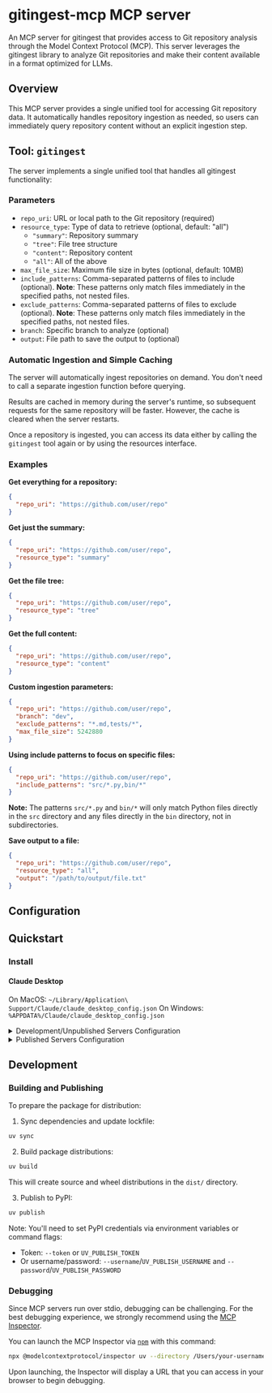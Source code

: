 # gitingest-mcp MCP server

An MCP server for gitingest that provides access to Git repository analysis through the Model Context Protocol (MCP). This server leverages the gitingest library to analyze Git repositories and make their content available in a format optimized for LLMs.

## Overview

This MCP server provides a single unified tool for accessing Git repository data. It automatically handles repository ingestion as needed, so users can immediately query repository content without an explicit ingestion step.

## Tool: `gitingest`

The server implements a single unified tool that handles all gitingest functionality:

### Parameters

- `repo_uri`: URL or local path to the Git repository (required)
- `resource_type`: Type of data to retrieve (optional, default: "all")
  - `"summary"`: Repository summary
  - `"tree"`: File tree structure
  - `"content"`: Repository content
  - `"all"`: All of the above
- `max_file_size`: Maximum file size in bytes (optional, default: 10MB)
- `include_patterns`: Comma-separated patterns of files to include (optional). **Note**: These patterns only match files immediately in the specified paths, not nested files.
- `exclude_patterns`: Comma-separated patterns of files to exclude (optional). **Note**: These patterns only match files immediately in the specified paths, not nested files.
- `branch`: Specific branch to analyze (optional)
- `output`: File path to save the output to (optional)

### Automatic Ingestion and Simple Caching

The server will automatically ingest repositories on demand. You don't need to call a separate ingestion function before querying.

Results are cached in memory during the server's runtime, so subsequent requests for the same repository will be faster. However, the cache is cleared when the server restarts.

Once a repository is ingested, you can access its data either by calling the `gitingest` tool again or by using the resources interface.

### Examples

**Get everything for a repository:**
```json
{
  "repo_uri": "https://github.com/user/repo"
}
```

**Get just the summary:**
```json
{
  "repo_uri": "https://github.com/user/repo",
  "resource_type": "summary"
}
```

**Get the file tree:**
```json
{
  "repo_uri": "https://github.com/user/repo",
  "resource_type": "tree"
}
```

**Get the full content:**
```json
{
  "repo_uri": "https://github.com/user/repo",
  "resource_type": "content"
}
```

**Custom ingestion parameters:**
```json
{
  "repo_uri": "https://github.com/user/repo",
  "branch": "dev",
  "exclude_patterns": "*.md,tests/*",
  "max_file_size": 5242880
}
```

**Using include patterns to focus on specific files:**
```json
{
  "repo_uri": "https://github.com/user/repo",
  "include_patterns": "src/*.py,bin/*"
}
```

**Note:** The patterns `src/*.py` and `bin/*` will only match Python files directly in the `src` directory and any files directly in the `bin` directory, not in subdirectories.

**Save output to a file:**
```json
{
  "repo_uri": "https://github.com/user/repo",
  "resource_type": "all",
  "output": "/path/to/output/file.txt"
}
```

## Configuration

## Quickstart

### Install

#### Claude Desktop

On MacOS: `~/Library/Application\ Support/Claude/claude_desktop_config.json`
On Windows: `%APPDATA%/Claude/claude_desktop_config.json`

<details>
  <summary>Development/Unpublished Servers Configuration</summary>
  ```
  "mcpServers": {
    "gitingest-mcp": {
      "command": "uv",
      "args": [
        "--directory",
        "/Users/your-username/gitingest-mcp",
        "run",
        "gitingest-mcp"
      ]
    }
  }
  ```
</details>

<details>
  <summary>Published Servers Configuration</summary>
  ```
  "mcpServers": {
    "gitingest-mcp": {
      "command": "uvx",
      "args": [
        "gitingest-mcp"
      ]
    }
  }
  ```
</details>

## Development

### Building and Publishing

To prepare the package for distribution:

1. Sync dependencies and update lockfile:
```bash
uv sync
```

2. Build package distributions:
```bash
uv build
```

This will create source and wheel distributions in the `dist/` directory.

3. Publish to PyPI:
```bash
uv publish
```

Note: You'll need to set PyPI credentials via environment variables or command flags:
- Token: `--token` or `UV_PUBLISH_TOKEN`
- Or username/password: `--username`/`UV_PUBLISH_USERNAME` and `--password`/`UV_PUBLISH_PASSWORD`

### Debugging

Since MCP servers run over stdio, debugging can be challenging. For the best debugging
experience, we strongly recommend using the [MCP Inspector](https://github.com/modelcontextprotocol/inspector).


You can launch the MCP Inspector via [`npm`](https://docs.npmjs.com/downloading-and-installing-node-js-and-npm) with this command:

```bash
npx @modelcontextprotocol/inspector uv --directory /Users/your-username/gitingest-mcp run gitingest-mcp
```


Upon launching, the Inspector will display a URL that you can access in your browser to begin debugging.